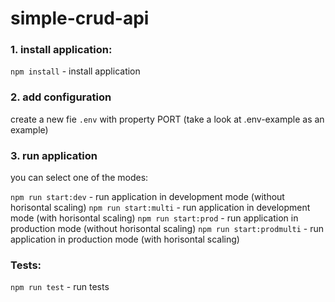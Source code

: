 # simple-crud-api

### 1. install application:

`npm install` - install application

### 2. add configuration

create a new fie `.env` with property PORT (take a look at .env-example as an example)

### 3. run application

you can select one of the modes:

`npm run start:dev` - run application in development mode (without horisontal scaling)
`npm run start:multi` - run application in development mode (with horisontal scaling)
`npm run start:prod` - run application in production mode (without horisontal scaling)
`npm run start:prodmulti` - run application in production mode (with horisontal scaling)

### Tests:

`npm run test` - run tests
